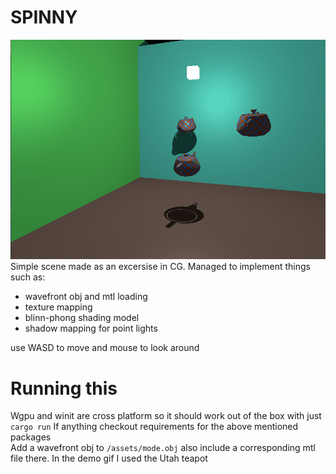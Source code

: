# SPINNY
![Alt Text](./spinny.gif)
Simple scene made as an excersise in CG.
Managed to implement things such as:
- wavefront obj and mtl loading
- texture mapping 
- blinn-phong shading model
- shadow mapping for point lights

use WASD to move and mouse to look around

# Running this
Wgpu and winit are cross platform so it should work out of the box with just `cargo run`
If anything checkout requirements for the above mentioned packages  
Add a wavefront obj to `/assets/mode.obj` also include a corresponding mtl file there. In the demo gif I used the Utah teapot

